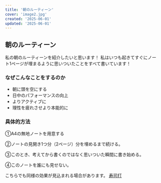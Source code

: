 ```yaml
---
title: '朝のルーティーン'
cover: 'image2.jpg'
created: '2025-06-01'
updated: '2025-06-01'
---
```


## 朝のルーティーン

私の朝のルーティーンを紹介したいと思います！
私はいつも起きてすぐにノート1ページが埋まるように思いついたことをすべて書いています！

### なぜこんなことをするのか
- 朝に頭を空にする
 - 日中のパフォーマンスの向上
- よりアクティブに
 - 理性を疲れさせより本能的に

### 具体的方法
①A4の無地ノートを用意する

②ノートの見開き1つ分（2ページ）分を埋めるまで続ける。

③このとき、考えてから書くのではなく思いついた瞬間に書き始める。

④このノートを誰にも見せない。

こちらでも同様の効果が見込まれる場合があります。
[寿司打](https://sushida.net/https://sushida.net/)